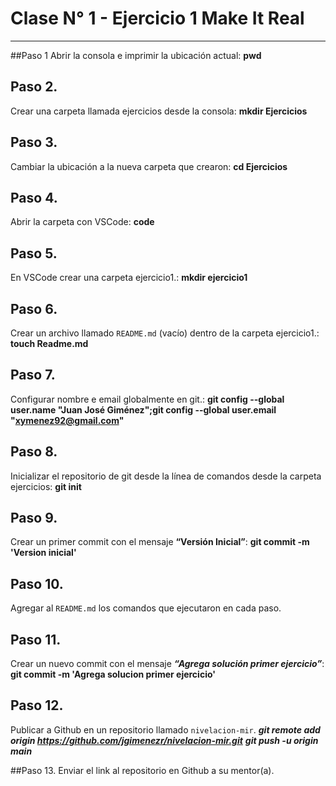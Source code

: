 # Clase N° 1 -  Ejercicio 1 Make It Real
---
##Paso 1
Abrir la consola e imprimir la ubicación actual: **pwd**

## Paso 2.
Crear una carpeta llamada ejercicios desde la consola: **mkdir Ejercicios**

## Paso 3.
Cambiar la ubicación a la nueva carpeta que crearon: **cd Ejercicios**

## Paso 4.
Abrir la carpeta con VSCode: **code**

## Paso 5.
En VSCode crear una carpeta ejercicio1.: **mkdir ejercicio1**

## Paso 6.
Crear un archivo llamado `README.md` (vacío) dentro de la carpeta ejercicio1.: **touch Readme.md**

## Paso 7.
Configurar nombre e email globalmente en git.: **git config --global user.name "Juan José Giménez";git config --global user.email "xymenez92@gmail.com"**

## Paso 8.
Inicializar el repositorio de git desde la línea de comandos desde la carpeta ejercicios: **git init**

## Paso 9.
Crear un primer commit con el mensaje **“Versión Inicial”**: **git commit -m 'Version inicial'**

## Paso 10.
Agregar al `README.md` los comandos que ejecutaron en cada paso.

## Paso 11.
Crear un nuevo commit con el mensaje ***“Agrega solución primer ejercicio”***: **git commit -m 'Agrega solucion primer ejercicio'**

## Paso 12.
Publicar a Github en un repositorio llamado `nivelacion-mir`.
***git remote add origin https://github.com/jgimenezr/nivelacion-mir.git***
***git push -u origin main***

##Paso 13.
Enviar el link al repositorio en Github a su mentor(a). 
